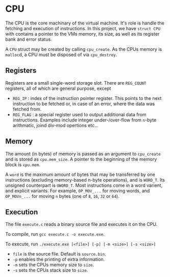# CPU

The CPU is the core machinary of the virtual machine. It's role is handle the fetching and execution of instructions. In this project, we have `struct CPU` with contains a pointer to the VMs memory, its size, as well as its register bank and error status.

A `CPU` struct may be created by calling `cpu_create`. As the CPUs memory is `malloc`d, a CPU must be disposed of via `cpu_destroy`.

## Registers

Registers are a small single-word storage slot. There are `REG_COUNT` registers, all of which are general purpose, except
- `REG_IP` : index of the instruction pointer register. This points to the next instruction to be fetched or, in case of an error, where the data was fetched from.
- `REG_FLAG` : a special register used to output additional data from instructions. Examples include integer under-/over-flow from `n`-byte arithmatic, joind div-mod opertions etc...

## Memory

The amount (in bytes) of memory is passed as an argument to `cpu_create` and is stored as `cpu.mem_size`.
A pointer to the beginning of the memory block is `cpu.mem`.

A `word` is the maximum amount of bytes that may be transferred by one instructions (excluding memory-based n-byte operations), and is `WORD_T`. Its unsigned counterpart is `UWORD_T`. Most instructions come in a word varient, and explicit variants. For example, `OP_MOV_...` for moving words, and `OP_MOVn_...` for moving `n` bytes (one of `8`, `16`, `32` or `64`).

## Execution

The file `execute.c` reads a binary source file and executes it on the CPU.

To compile, run `gcc execute.c -o execute.exe`.

To execute, run `./execute.exe [<file>] [-p] [-m <size>] [-s <size>]`
  - `file` is the source file. Default is `source.bin`.
  - `-p` enables the printing of extra information.
  - `-m` sets the CPUs memory size to `size`.
  - `-s` sets the CPUs stack size to `size`.
